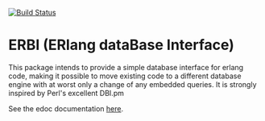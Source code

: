 [![Build Status](https://travis-ci.org/qhool/erbi.png?branch=master)](https://travis-ci.org/qhool/erbi)

ERBI (ERlang dataBase Interface)
================================
This package intends to provide a simple database interface for erlang code,
making it possible to move existing code to a different database engine with
at worst only a change of any embedded queries.  It is strongly inspired by Perl's
excellent DBI.pm

See the edoc documentation [here](/doc/README.md).
